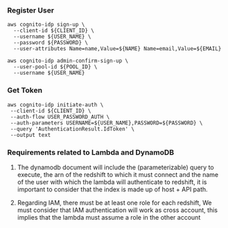 ### Register User

```
aws cognito-idp sign-up \
  --client-id ${CLIENT_ID} \
  --username ${USER_NAME} \
  --password ${PASSWORD} \ 
  --user-attributes Name=name,Value=${NAME} Name=email,Value=${EMAIL}
```

```
aws cognito-idp admin-confirm-sign-up \
  --user-pool-id ${POOL_ID} \
  --username ${USER_NAME}
```


### Get Token

```
aws cognito-idp initiate-auth \
 --client-id ${CLIENT_ID} \
 --auth-flow USER_PASSWORD_AUTH \
 --auth-parameters USERNAME=${USER_NAME},PASSWORD=${PASSWORD} \
 --query 'AuthenticationResult.IdToken' \
 --output text
```

### Requirements related to Lambda and DynamoDB

1. The dynamodb document will include the (parameterizable) query to execute, the arn of the redshift to which it must connect and the name of the user with which the lambda will authenticate to redshift, it is important to consider that the index is made up of host + API path.

2. Regarding IAM, there must be at least one role for each redshift, We must consider that IAM authentication will work as cross account, this implies that the lambda must assume a role in the other account


